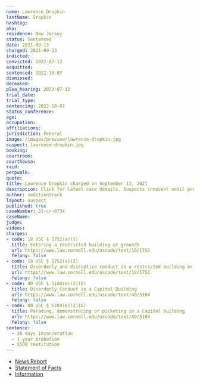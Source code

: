```yaml
---
name: Lawrence Dropkin
lastName: Dropkin
hashtag:
aka:
residence: New Jersey
status: Sentenced
date: 2021-09-13
charged: 2021-09-13
indicted:
convicted: 2022-07-12
acquitted:
sentenced: 2022-10-07
dismissed:
deceased:
plea_hearing: 2022-07-12
trial_date:
trial_type:
sentencing: 2022-10-07
status_conference:
age:
occupation:
affiliations:
jurisdiction: Federal
image: /images/preview/lawrence-dropkin.jpg
suspect: lawrence-dropkin.jpg
booking:
courtroom:
courthouse:
raid:
perpwalk:
quote:
title: Lawrence Dropkin charged on September 13, 2021
description: Click for latest case details. Suspects innocent until proven guilty.
author: seditiontrack
layout: suspect
published: true
caseNumber: 21-cr-0734
caseName:
judge:
videos:
charges:
- code: 18 USC § 1752(a)(1)
  title: Entering a restricted building or grounds
  url: https://www.law.cornell.edu/uscode/text/18/1752
  felony: false
- code: 18 USC § 1752(a)(2)
  title: Disorderly and disruptive conduct in a restricted building or grounds
  url: https://www.law.cornell.edu/uscode/text/18/1752
  felony: false
- code: 40 USC § 5104(e)(2)(D)
  title: Disorderly Conduct in a Capitol Building
  url: https://www.law.cornell.edu/uscode/text/40/5104
  felony: false
- code: 40 USC § 5104(e)(2)(G)
  title: Parading, demonstrating or picketing in a Capitol building
  url: https://www.law.cornell.edu/uscode/text/40/5104
  felony: false
sentence:
  - 30 days incarceration
  - 1 year probation
  - $500 restitution
---
```

- [News Report](https://www.nj.com/news/2022/01/ex-marine-among-4-more-suspects-from-nj-charged-in-capitol-riot.html)
- [Statement of Facts](https://www.justice.gov/usao-dc/case-multi-defendant/file/1457616/download)
- [Information](https://www.justice.gov/usao-dc/case-multi-defendant/file/1457621/download)
